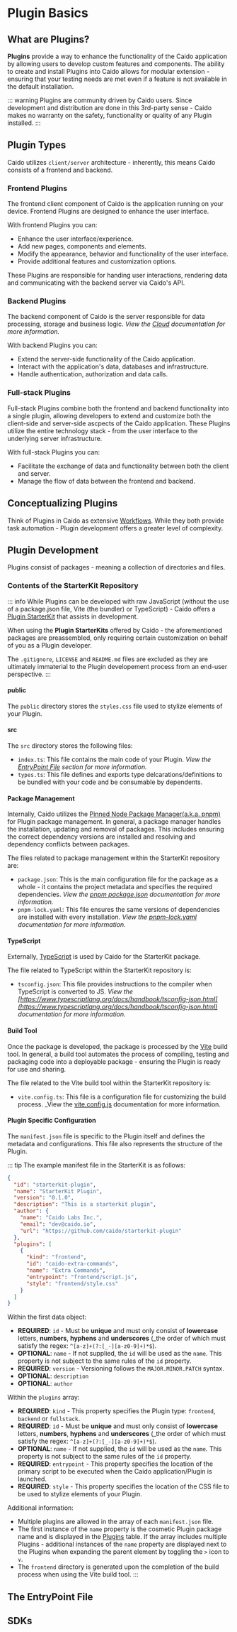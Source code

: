 # Plugin Basics

## What are Plugins?

**Plugins** provide a way to enhance the functionality of the Caido application by allowing users to develop custom features and components. The ability to create and install Plugins into Caido allows for modular extension - ensuring that your testing needs are met even if a feature is not available in the default installation.

::: warning
Plugins are community driven by Caido users. Since development and distribution are done in this 3rd-party sense - Caido makes no warranty on the safety, functionality or quality of any Plugin installed.
:::

## Plugin Types

Caido utilizes `client/server` architecture - inherently, this means Caido consists of a frontend and backend.

### Frontend Plugins

The frontend client component of Caido is the application running on your device. Frontend Plugins are designed to enhance the user interface.

With frontend Plugins you can:

- Enhance the user interface/experience.
- Add new pages, components and elements.
- Modify the appearance, behavior and functionality of the user interface.
- Provide additional features and customization options.

These Plugins are responsible for handing user interactions, rendering data and communicating with the backend server via Caido's API.

### Backend Plugins

The backend component of Caido is the server responsible for data processing, storage and business logic. _View the [Cloud](/concepts/internals/cloud.md) documentation for more information._

With backend Plugins you can:

- Extend the server-side functionality of the Caido application.
- Interact with the application's data, databases and infrastructure.
- Handle authentication, authorization and data calls.

### Full-stack Plugins

Full-stack Plugins combine both the frontend and backend functionality into a single plugin, allowing developers to extend and customize both the client-side and server-side ascpects of the Caido application. These Plugins utilize the entire technology stack - from the user interface to the underlying server infrastructure.

With full-stack Plugins you can:

- Facilitate the exchange of data and functionality between both the client and server.
- Manage the flow of data between the frontend and backend.

## Conceptualizing Plugins

Think of Plugins in Caido as extensive [Workflows](/src/concepts/essentials/workflows.md). While they both provide task automation - Plugin development offers a greater level of complexity.

## Plugin Development

Plugins consist of packages - meaning a collection of directories and files.

### Contents of the StarterKit Repository

::: info
While Plugins can be developed with raw JavaScript (without the use of a package.json file, Vite (the bundler) or TypeScript) - Caido offers a [Plugin StarterKit](https://github.com/caido/starterkit-plugin) that assists in development.

When using the **Plugin StarterKits** offered by Caido - the aforementioned packages are preassembled, only requiring certain customization on behalf of you as a Plugin developer.

The `.gitignore`, `LICENSE` and `README.md` files are excluded as they are ultimately immaterial to the Plugin developement process from an end-user perspective.
:::

#### public

The `public` directory stores the `styles.css` file used to stylize elements of your Plugin.

#### src

The `src` directory stores the following files:

- `index.ts`: This file contains the main code of your Plugin. _View the [EntryPoint File](#the-entrypoint-file) section for more information._
- `types.ts`: This file defines and exports type delcarations/definitions to be bundled with your code and be consumable by dependents.

#### Package Management

Internally, Caido utilizes the [Pinned Node Package Manager(a.k.a. pnpm)](https://pnpm.io/) for Plugin package management. In general, a package manager handles the installation, updating and removal of packages. This includes ensuring the correct dependency versions are installed and resolving and dependency conflicts between packages.

The files related to package management within the StarterKit repository are:

- `package.json`: This is the main configuration file for the package as a whole - it contains the project metadata and specifies the required dependencies. _View the [pnpm package.json](https://pnpm.io/package_json) documentation for more information._
- `pnpm-lock.yaml`: This file ensures the same versions of dependencies are installed with every installation. _View the [pnpm-lock.yaml](https://pnpm.io/git#lockfiles) documentation for more information._

#### TypeScript

Externally, [TypeScript](https://docs.caido.io/concepts/essentials/workflows/js_in_caido.html#typing) is used by Caido for the StarterKit package.

The file related to TypeScript within the StarterKit repository is:

- `tsconfig.json`: This file provides instructions to the compiler when TypeScript is converted to JS. _View the [https://www.typescriptlang.org/docs/handbook/tsconfig-json.html](https://www.typescriptlang.org/docs/handbook/tsconfig-json.html) documentation for more information._

#### Build Tool

Once the package is developed, the package is processed by the [Vite](https://vitejs.dev/guide/) build tool. In general, a build tool automates the process of compiling, testing and packaging code into a deployable package - ensuring the Plugin is ready for use and sharing.

The file related to the Vite build tool within the StarterKit repository is:

- `vite.config.ts`: This file is a configuration file for customizing the build process. _View the [vite.config.js](https://v2.vitejs.dev/config/) documentation for more information.

#### Plugin Specific Configuration

The `manifest.json` file is specific to the Plugin itself and defines the metadata and configurations. This file also represents the structure of the Plugin.

::: tip
The example manifest file in the StarterKit is as follows:

```json
{
  "id": "starterkit-plugin",
  "name": "StarterKit Plugin",
  "version": "0.1.0",
  "description": "This is a starterkit plugin",
  "author": {
    "name": "Caido Labs Inc.",
    "email": "dev@caido.io",
    "url": "https://github.com/caido/starterkit-plugin"
  },
  "plugins": [
    {
      "kind": "frontend",
      "id": "caido-extra-commands",
      "name": "Extra Commands",
      "entrypoint": "frontend/script.js",
      "style": "frontend/style.css"
    }
  ]
}

```

Within the first data object:

- **REQUIRED**: `id` - Must be **unique** and must only consist of **lowercase** letters, **numbers**, **hyphens** and **underscores** (_the order of which must satisfy the regex: `^[a-z]+(?:[_-][a-z0-9]+)*$`).
- **OPTIONAL**: `name` - If not supplied, the `id` will be used as the `name`. This property is not subject to the same rules of the `id` property.
- **REQUIRED**: `version` - Versioning follows the `MAJOR.MINOR.PATCH` syntax.
- **OPTIONAL**: `description`
- **OPTIONAL**: `author`

Within the `plugins` array:

- **REQUIRED**: `kind` - This property specifies the Plugin type: `frontend`, `backend` or `fullstack`.
- **REQUIRED**: `id` - Must be **unique** and must only consist of **lowercase** letters, **numbers**, **hyphens** and **underscores** (_the order of which must satisfy the regex: `^[a-z]+(?:[_-][a-z0-9]+)*$`).
- **OPTIONAL**: `name` - If not supplied, the `id` will be used as the `name`. This property is not subject to the same rules of the `id` property.
- **REQUIRED**: `entrypoint` - This property specifies the location of the primary script to be executed when the Caido application/Plugin is launched.
- **REQUIRED**: `style` - This property specifies the location of the CSS file to be used to stylize elements of your Plugin.

Additional information:

- Multiple plugins are allowed in the array of each `manifest.json` file.
- The first instance of the `name` property is the cosmetic Plugin package name and is displayed in the [Plugins](/reference/features/workspace/plugins.md) table. If the array includes multiple Plugins - additional instances of the `name` property are displayed next to the Plugins when expanding the parent element by toggling the `>` icon to `∨`.
- The `frontend` directory is generated upon the completion of the build process when using the Vite build tool.
:::

## The EntryPoint File

## SDKs
